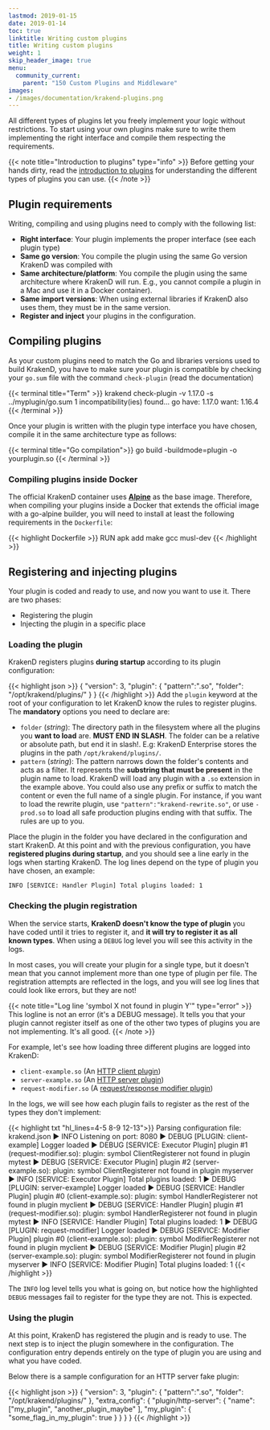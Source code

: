 ```yaml
---
lastmod: 2019-01-15
date: 2019-01-14
toc: true
linktitle: Writing custom plugins
title: Writing custom plugins
weight: 1
skip_header_image: true
menu:
  community_current:
    parent: "150 Custom Plugins and Middleware"
images:
- /images/documentation/krakend-plugins.png
---
```

All different types of plugins let you freely implement your logic without restrictions. To start using your own plugins make sure to write them implementing the right interface and compile them respecting the requirements.

{{< note title="Introduction to plugins" type="info" >}}
Before getting your hands dirty, read the [introduction to plugins](/docs/extending/introduction/) for understanding the different types of plugins you can use.
{{< /note >}}


## Plugin requirements
Writing, compiling and using plugins need to comply with the following list:

- **Right interface**: Your plugin implements the proper interface (see each plugin type)
- **Same go version**: You compile the plugin using the same Go version KrakenD was compiled with
- **Same architecture/platform**: You compile the plugin using the same architecture where KrakenD will run. E.g., you cannot compile a plugin in a Mac and use it in a Docker container).
- **Same import versions**: When using external libraries if KrakenD also uses them, they must be in the same version.
- **Register and inject** your plugins in the configuration.

## Compiling plugins
As your custom plugins need to match the Go and libraries versions used to build KrakenD, you have to make sure your plugin is compatible by checking your `go.sum` file with the command `check-plugin` (read the documentation)

{{< terminal title="Term" >}}
krakend check-plugin -v 1.17.0 -s ../myplugin/go.sum
1 incompatibility(ies) found...
go
	have: 1.17.0
	want: 1.16.4
{{< /terminal >}}

Once your plugin is written with the plugin type interface you have chosen, compile it in the same architecture type as follows:

{{< terminal title="Go compilation">}}
go build -buildmode=plugin -o yourplugin.so
{{< /terminal >}}

### Compiling plugins inside Docker
The official KrakenD container uses **[Alpine](https://hub.docker.com/_/alpine)** as the base image. Therefore, when compiling your plugins inside a Docker that extends the official image with a go-alpine builder, you will need to install at least the following requirements in the `Dockerfile`:

{{< highlight Dockerfile >}}
RUN apk add make gcc musl-dev
{{< /highlight >}}

## Registering and injecting plugins
Your plugin is coded and ready to use, and now you want to use it. There are two phases:

- Registering the plugin
- Injecting the plugin in a specific place

### Loading the plugin
KrakenD registers plugins **during startup** according to its plugin configuration:

{{< highlight json >}}
{
    "version": 3,
    "plugin": {
        "pattern":".so",
        "folder": "/opt/krakend/plugins/"
    }
}
{{< /highlight >}}
Add the `plugin` keyword at the root of your configuration to let KrakenD know the rules to register plugins. The **mandatory** options you need to declare are:

- `folder` (*string*): The directory path in the filesystem where all the plugins you **want to load** are. **MUST END IN SLASH**. The folder can be a relative or absolute path, but end it in slash!. E.g: KrakenD Enterprise stores the plugins in the path  `/opt/krakend/plugins/`.
- `pattern` (*string*): The pattern narrows down the folder's contents and acts as a filter. It represents the **substring that must be present** in the plugin name to load. KrakenD will load any plugin with a `.so` extension in the example above. You could also use any prefix or suffix to match the content or even the full name of a single plugin. For instance, if you want to load the rewrite plugin, use `"pattern":"krakend-rewrite.so"`, or use `-prod.so` to load all safe production plugins ending with that suffix. The rules are up to you.

Place the plugin in the folder you have declared in the configuration and start KrakenD. At this point and with the previous configuration, you have **registered plugins during startup**, and you should see a line early in the logs when starting KrakenD. The log lines depend on the type of plugin you have chosen, an example:

    INFO [SERVICE: Handler Plugin] Total plugins loaded: 1

### Checking the plugin registration
When the service starts, **KrakenD doesn't know the type of plugin** you have coded until it tries to register it, and **it will try to register it as all known types**. When using a `DEBUG` log level you will see this activity in the logs.

In most cases, you will create your plugin for a single type, but it doesn't mean that you cannot implement more than one type of plugin per file. The registration attempts are reflected in the logs, and you will see log lines that could look like errors, but they are not!

{{< note title="Log line 'symbol X not found in plugin Y'" type="error" >}}
This logline is not an error (it's a DEBUG message). It tells you that your plugin cannot register itself as one of the other two types of plugins you are not implementing. It's all good.
{{< /note >}}

For example, let's see how loading three different plugins are logged into KrakenD:

- `client-example.so`  (An [HTTP client plugin](/docs/extending/http-client-plugins/))
- `server-example.so` (An [HTTP server plugin](/docs/extending/http-server-plugins/))
- `request-modifier.so` (A [request/response modifier plugin](/docs/extending/plugin-modifiers/))

In the logs, we will see how each plugin fails to register as the rest of the types they don't implement:

{{< highlight txt "hl_lines=4-5 8-9 12-13">}}
Parsing configuration file: krakend.json
▶ INFO Listening on port: 8080
▶ DEBUG [PLUGIN: client-example] Logger loaded
▶ DEBUG [SERVICE: Executor Plugin] plugin #1 (request-modifier.so): plugin: symbol ClientRegisterer not found in plugin mytest
▶ DEBUG [SERVICE: Executor Plugin] plugin #2 (server-example.so): plugin: symbol ClientRegisterer not found in plugin myserver
▶ INFO [SERVICE: Executor Plugin] Total plugins loaded: 1
▶ DEBUG [PLUGIN: server-example] Logger loaded
▶ DEBUG [SERVICE: Handler Plugin] plugin #0 (client-example.so): plugin: symbol HandlerRegisterer not found in plugin myclient
▶ DEBUG [SERVICE: Handler Plugin] plugin #1 (request-modifier.so): plugin: symbol HandlerRegisterer not found in plugin mytest
▶ INFO [SERVICE: Handler Plugin] Total plugins loaded: 1
▶ DEBUG [PLUGIN: request-modifier] Logger loaded
▶ DEBUG [SERVICE: Modifier Plugin] plugin #0 (client-example.so): plugin: symbol ModifierRegisterer not found in plugin myclient
▶ DEBUG [SERVICE: Modifier Plugin] plugin #2 (server-example.so): plugin: symbol ModifierRegisterer not found in plugin myserver
▶ INFO [SERVICE: Modifier Plugin] Total plugins loaded: 1
{{< /highlight >}}

The `INFO` log level tells you what is going on, but notice how the highlighted `DEBUG` messages fail to register for the type they are not. This is expected.

### Using the plugin
At this point, KrakenD has registered the plugin and is ready to use. The next step is to inject the plugin somewhere in the configuration. The configuration entry depends entirely on the type of plugin you are using and what you have coded.

Below there is a sample configuration for an HTTP server fake plugin:

{{< highlight json >}}
{
    "version": 3,
    "plugin": {
        "pattern":".so",
        "folder": "/opt/krakend/plugins/"
    },
    "extra_config": {
        "plugin/http-server": {
            "name": ["my_plugin", "another_plugin_maybe" ],
            "my_plugin": {
                "some_flag_in_my_plugin": true
            }
        }
    }
}
{{< /highlight >}}